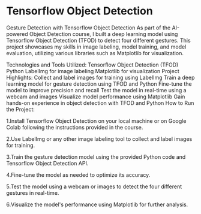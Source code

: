 # Tensorflow Object Detection
 

Gesture Detection with Tensorflow Object Detection
As part of the AI-powered Object Detection course, I built a deep learning model using Tensorflow Object Detection (TFOD) to detect four different gestures. This project showcases my skills in image labeling, model training, and model evaluation, utilizing various libraries such as Matplotlib for visualization.

Technologies and Tools Utilized:
Tensorflow Object Detection (TFOD)
Python
LabelImg for image labeling
Matplotlib for visualization
Project Highlights:
Collect and label images for training using LabelImg
Train a deep learning model for gesture detection using TFOD and Python
Fine-tune the model to improve precision and recall
Test the model in real-time using a webcam and images
Visualize model performance using Matplotlib
Gain hands-on experience in object detection with TFOD and Python
How to Run the Project:

1.Install Tensorflow Object Detection on your local machine or on Google Colab following the instructions provided in the course.

2.Use LabelImg or any other image labeling tool to collect and label images for training.

3.Train the gesture detection model using the provided Python code and Tensorflow Object Detection API.

4.Fine-tune the model as needed to optimize its accuracy.

5.Test the model using a webcam or images to detect the four different gestures in real-time.

6.Visualize the model's performance using Matplotlib for further analysis.
